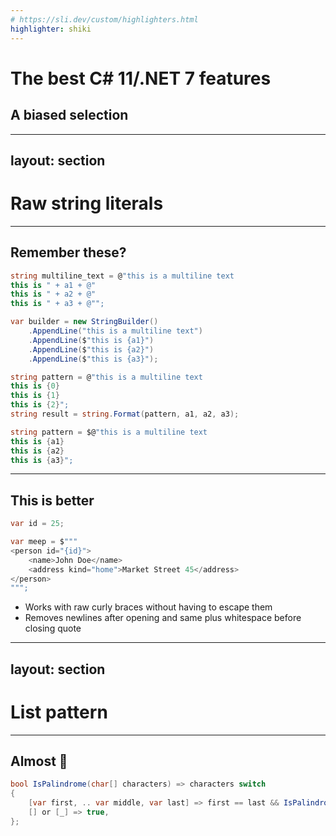 ```yaml
---
# https://sli.dev/custom/highlighters.html
highlighter: shiki
---
```


# The best C# 11/.NET 7 features

## A biased selection

---
layout: section
---

# Raw string literals

---

## Remember these?

```csharp
string multiline_text = @"this is a multiline text
this is " + a1 + @"
this is " + a2 + @"
this is " + a3 + @"";
```

```csharp
var builder = new StringBuilder()
    .AppendLine("this is a multiline text")
    .AppendLine($"this is {a1}")
    .AppendLine($"this is {a2}")
    .AppendLine($"this is {a3}");
```

```csharp
string pattern = @"this is a multiline text
this is {0}
this is {1}
this is {2}";
string result = string.Format(pattern, a1, a2, a3);
```

```csharp
string pattern = $@"this is a multiline text
this is {a1}
this is {a2}
this is {a3}";
```

---

## This is better

```csharp
var id = 25;

var meep = $"""
<person id="{id}">
    <name>John Doe</name>
    <address kind="home">Market Street 45</address>
</person>
""";
```

- Works with raw curly braces without having to escape them
- Removes newlines after opening and same plus whitespace before closing quote

---
layout: section
---

# List pattern

---

## Almost 🦀

```csharp
bool IsPalindrome(char[] characters) => characters switch
{
    [var first, .. var middle, var last] => first == last && IsPalindrome(middle),
    [] or [_] => true,
};
```
